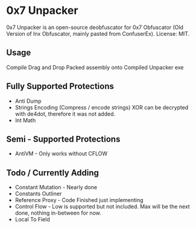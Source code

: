 # 0x7 Unpacker
0x7 Unpacker is an open-source deobfuscator for 0x7 Obfuscator (Old Version of Inx Obfuscator, mainly pasted from ConfuserEx). License: MIT.

## Usage
Compile
Drag and Drop Packed assembly onto Compiled Unpacker exe

## Fully Supported Protections
 * Anti Dump
 * Strings Encoding (Compress / encode strings) XOR can be decrypted with de4dot, therefore it was not added.
 * Int Math

## Semi - Supported Protections
 * AntiVM - Only works without CFLOW

## Todo / Currently Adding 
 * Constant Mutation - Nearly done
 * Constants Outliner
 * Reference Proxy - Code Finished just implementing
 * Control Flow - Low is supported but not included. Max will be the next done, nothing in-between for now.
 * Local To Field
